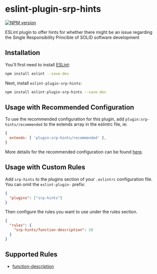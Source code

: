 # eslint-plugin-srp-hints

[![NPM version](https://img.shields.io/npm/v/eslint-plugin-srp-hints.svg?style=flat-square)](https://www.npmjs.org/package/eslint-plugin-srp-hints)

ESLint plugin to offer hints for whether there might be an issue regarding the Single Responsibility Princible of SOLID software development

## Installation

You'll first need to install [ESLint](http://eslint.org):

```bash
npm install eslint --save-dev
```

Next, install `eslint-plugin-srp-hints`:

```bash
npm install eslint-plugin-srp-hints --save-dev
```

## Usage with Recommended Configuration

To use the recommended configuration for this plugin, add `plugin:srp-hints/recommended` to the extends array in the eslintrc file, ie:

```js
{
  extends: [ 'plugin:srp-hints/recommended' ],
}
```

More details for the recommended configuration can be found [here](https://github.com/eliasm307/eslint-plugin-srp-hints/blob/main/docs/configs/recommended.md).

## Usage with Custom Rules

Add `srp-hints` to the plugins section of your `.eslintrc` configuration file. You can omit the `eslint-plugin-` prefix:

```json
{
  "plugins": ["srp-hints"]
}
```

Then configure the rules you want to use under the rules section.

```json
{
  "rules": {
    "srp-hints/function-description": 10
  }
}
```

## Supported Rules

- [function-description](https://github.com/eliasm307/eslint-plugin-srp-hints/blob/main/docs/rules/function-description.md)
